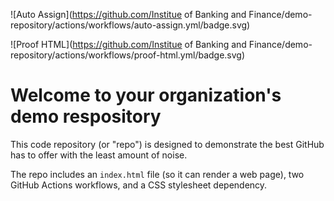 ![Auto Assign](https://github.com/Institue of Banking and Finance/demo-repository/actions/workflows/auto-assign.yml/badge.svg)

![Proof HTML](https://github.com/Institue of Banking and Finance/demo-repository/actions/workflows/proof-html.yml/badge.svg)

# Welcome to your organization's demo respository
This code repository (or "repo") is designed to demonstrate the best GitHub has to offer with the least amount of noise.

The repo includes an `index.html` file (so it can render a web page), two GitHub Actions workflows, and a CSS stylesheet dependency.
